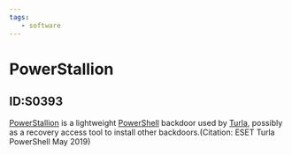 ```yaml
---
tags:
   - software
---
```

# PowerStallion
## ID:S0393
[PowerStallion](software/S0393) is a lightweight [PowerShell](techniques/T1059/001) backdoor used by [Turla](groups/G0010), possibly as a recovery access tool to install other backdoors.(Citation: ESET Turla PowerShell May 2019)
